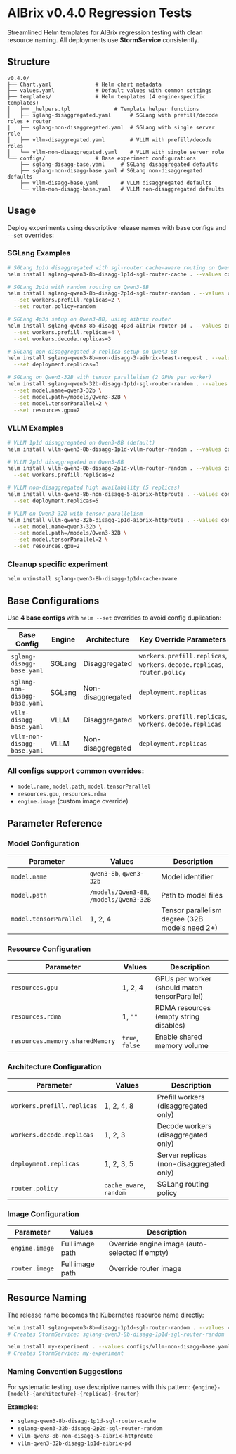 # AIBrix v0.4.0 Regression Tests

Streamlined Helm templates for AIBrix regression testing with clean resource naming. All deployments use **StormService** consistently.

## Structure

```
v0.4.0/
├── Chart.yaml              # Helm chart metadata
├── values.yaml             # Default values with common settings
├── templates/              # Helm templates (4 engine-specific templates)
│   ├── _helpers.tpl              # Template helper functions
│   ├── sglang-disaggregated.yaml      # SGLang with prefill/decode roles + router
│   ├── sglang-non-disaggregated.yaml  # SGLang with single server role
│   ├── vllm-disaggregated.yaml        # VLLM with prefill/decode roles
│   └── vllm-non-disaggregated.yaml    # VLLM with single server role
└── configs/                # Base experiment configurations
    ├── sglang-disagg-base.yaml     # SGLang disaggregated defaults
    ├── sglang-non-disagg-base.yaml # SGLang non-disaggregated defaults
    ├── vllm-disagg-base.yaml       # VLLM disaggregated defaults
    └── vllm-non-disagg-base.yaml   # VLLM non-disaggregated defaults
```

## Usage

Deploy experiments using descriptive release names with base configs and `--set` overrides:

### SGLang Examples

```bash
# SGLang 1p1d disaggregated with sgl-router cache-aware routing on Qwen3-8B
helm install sglang-qwen3-8b-disagg-1p1d-sgl-router-cache . --values configs/sglang-disagg-base.yaml

# SGLang 2p1d with random routing on Qwen3-8B  
helm install sglang-qwen3-8b-disagg-2p1d-sgl-router-random . --values configs/sglang-disagg-base.yaml \
  --set workers.prefill.replicas=2 \
  --set router.policy=random

# SGLang 4p3d setup on Qwen3-8B, using aibrix router
helm install sglang-qwen3-8b-disagg-4p3d-aibrix-router-pd . --values configs/sglang-disagg-base.yaml \
  --set workers.prefill.replicas=4 \
  --set workers.decode.replicas=3

# SGLang non-disaggregated 3-replica setup on Qwen3-8B
helm install sglang-qwen3-8b-non-disagg-3-aibrix-least-request . --values configs/sglang-non-disagg-base.yaml \
  --set deployment.replicas=3

# SGLang on Qwen3-32B with tensor parallelism (2 GPUs per worker)
helm install sglang-qwen3-32b-disagg-1p1d-sgl-router-random . --values configs/sglang-disagg-base.yaml \
  --set model.name=qwen3-32b \
  --set model.path=/models/Qwen3-32B \
  --set model.tensorParallel=2 \
  --set resources.gpu=2
```

### VLLM Examples

```bash
# VLLM 1p1d disaggregated on Qwen3-8B (default)
helm install vllm-qwen3-8b-disagg-1p1d-vllm-router-random . --values configs/vllm-disagg-base.yaml

# VLLM 2p1d disaggregated on Qwen3-8B
helm install vllm-qwen3-8b-disagg-2p1d-vllm-router-random . --values configs/vllm-disagg-base.yaml \
  --set workers.prefill.replicas=2

# VLLM non-disaggregated high availability (5 replicas) 
helm install vllm-qwen3-8b-non-disagg-5-aibrix-httproute . --values configs/vllm-non-disagg-base.yaml \
  --set deployment.replicas=5

# VLLM on Qwen3-32B with tensor parallelism
helm install vllm-qwen3-32b-disagg-1p1d-aibrix-httproute . --values configs/vllm-disagg-base.yaml \
  --set model.name=qwen3-32b \
  --set model.path=/models/Qwen3-32B \
  --set model.tensorParallel=2 \
  --set resources.gpu=2
```

### Cleanup specific experiment

```bash
helm uninstall sglang-qwen3-8b-disagg-1p1d-cache-aware
```

## Base Configurations

Use **4 base configs** with `helm --set` overrides to avoid config duplication:

| Base Config | Engine | Architecture | Key Override Parameters |
|-------------|--------|--------------|------------------------|
| `sglang-disagg-base.yaml` | SGLang | Disaggregated | `workers.prefill.replicas`, `workers.decode.replicas`, `router.policy` |
| `sglang-non-disagg-base.yaml` | SGLang | Non-disaggregated | `deployment.replicas` |
| `vllm-disagg-base.yaml` | VLLM | Disaggregated | `workers.prefill.replicas`, `workers.decode.replicas` |
| `vllm-non-disagg-base.yaml` | VLLM | Non-disaggregated | `deployment.replicas` |

### All configs support common overrides:
- `model.name`, `model.path`, `model.tensorParallel`
- `resources.gpu`, `resources.rdma`
- `engine.image` (custom image override)

## Parameter Reference

### Model Configuration
| Parameter | Values | Description |
|-----------|--------|-------------|
| `model.name` | `qwen3-8b`, `qwen3-32b` | Model identifier |
| `model.path` | `/models/Qwen3-8B`, `/models/Qwen3-32B` | Path to model files |
| `model.tensorParallel` | 1, 2, 4 | Tensor parallelism degree (32B models need 2+) |

### Resource Configuration  
| Parameter | Values | Description |
|-----------|--------|-------------|
| `resources.gpu` | 1, 2, 4 | GPUs per worker (should match tensorParallel) |
| `resources.rdma` | 1, `""` | RDMA resources (empty string disables) |
| `resources.memory.sharedMemory` | `true`, `false` | Enable shared memory volume |

### Architecture Configuration
| Parameter | Values | Description |
|-----------|--------|-------------|
| `workers.prefill.replicas` | 1, 2, 4, 8 | Prefill workers (disaggregated only) |
| `workers.decode.replicas` | 1, 2, 3 | Decode workers (disaggregated only) |
| `deployment.replicas` | 1, 2, 3, 5 | Server replicas (non-disaggregated only) |
| `router.policy` | `cache_aware`, `random` | SGLang routing policy |

### Image Configuration
| Parameter | Values | Description |
|-----------|--------|-------------|
| `engine.image` | Full image path | Override engine image (auto-selected if empty) |
| `router.image` | Full image path | Override router image |

## Resource Naming

The release name becomes the Kubernetes resource name directly:

```bash
helm install sglang-qwen3-8b-disagg-1p1d-sgl-router-random . --values configs/sglang-disagg-base.yaml
# Creates StormService: sglang-qwen3-8b-disagg-1p1d-sgl-router-random

helm install my-experiment . --values configs/vllm-non-disagg-base.yaml
# Creates StormService: my-experiment
```

### Naming Convention Suggestions

For systematic testing, use descriptive names with this pattern:
`{engine}-{model}-{architecture}-{replicas}-{router}`

**Examples**:
- `sglang-qwen3-8b-disagg-1p1d-sgl-router-cache`
- `sglang-qwen3-32b-disagg-2p2d-sgl-router-random`  
- `vllm-qwen3-8b-non-disagg-5-aibrix-httproute`
- `vllm-qwen3-32b-disagg-1p1d-aibrix-pd`

